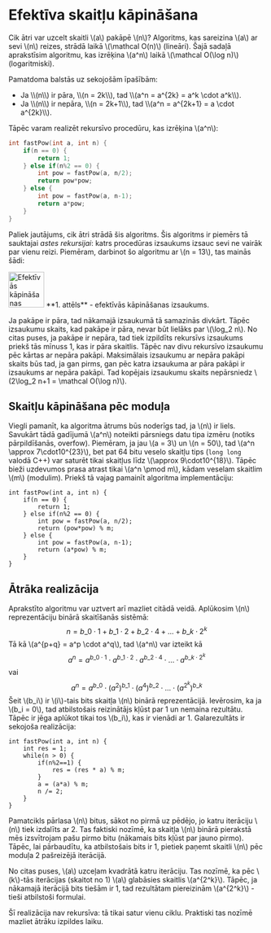 # Efektīva skaitļu kāpināšana

Cik ātri var uzcelt skaitli \\(a\\) pakāpē \\(n\\)? Algoritms, kas sareizina \\(a\\) ar sevi \\(n\\) reizes, strādā laikā \\(\mathcal O(n)\\) (lineāri). Šajā sadaļā aprakstīsim algoritmu, kas izrēķina \\(a^n\\) laikā \\(\mathcal O(\log n)\\) (logaritmiski).

Pamatdoma balstās uz sekojošām īpašībām:
<ul>
  <li>Ja \\(n\\) ir pāra, \\(n = 2k\\), tad \\(a^n = a^{2k} = a^k \cdot a^k\\).</li>
  <li>Ja \\(n\\) ir nepāra, \\(n = 2k+1\\), tad \\(a^n = a^{2k+1} = a \cdot a^{2k}\\).</li>
</ul>

Tāpēc varam realizēt rekursīvo procedūru, kas izrēķina \\(a^n\\):

```cpp
int fastPow(int a, int n) {
	if(n == 0) {
		return 1;
	} else if(n%2 == 0) {
		int pow = fastPow(a, n/2);
		return pow*pow;
	} else {
		int pow = fastPow(a, n-1);
		return a*pow;
	}
}
```

Paliek jautājums, cik ātri strādā šis algoritms. Šis algoritms ir piemērs tā sauktajai <i>astes rekursijai</i>: katrs procedūras izsaukums izsauc sevi ne vairāk par vienu reizi. Piemēram, darbinot šo algoritmu ar \\(n = 13\\), tas mainās šādi:

<img alt="Efektīvās kāpināšanas izsaukums" src="/media/theory/bin_pow.png" height="70"/>
**1. attēls** - efektīvās kāpināšanas izsaukums.

Ja pakāpe ir pāra, tad nākamajā izsaukumā tā samazinās divkārt. Tāpēc izsaukumu skaits, kad pakāpe ir pāra, nevar būt lielāks par \\(\log\_2 n\\). No citas puses, ja pakāpe ir nepāra, tad tiek izpildīts rekursīvs izsaukums priekš tās mīnuss 1, kas ir pāra skaitlis. Tāpēc nav divu rekursīvo izsaukumu pēc kārtas ar nepāra pakāpi. Maksimālais izsaukumu ar nepāra pakāpi skaits būs tad, ja gan pirms, gan pēc katra izsaukuma ar pāra pakāpi ir izsaukums ar nepāra pakāpi. Tad kopējais izsaukumu skaits nepārsniedz \\(2\log_2 n+1 = \mathcal O(\log n)\\).

## Skaitļu kāpināšana pēc moduļa

Viegli pamanīt, ka algoritma ātrums būs noderīgs tad, ja \\(n\\) ir liels. Savukārt tādā gadījumā \\(a^n\\) noteikti pārsniegs datu tipa izmēru (notiks pārpildīšanās, overfow). Piemēram, ja jau \\(a = 3\\) un \\(n = 50\\), tad \\(a^n \approx 7\cdot10^{23}\\), bet pat 64 bitu veselo skaitļu tips (<code>long long</code> valodā C++) var saturēt tikai skaitļus līdz \\(\approx 9\cdot10^{18}\\). Tāpēc bieži uzdevumos prasa atrast tikai \\(a^n \pmod m\\), kādam veselam skaitlim \\(m\\) (modulim). Priekš tā vajag pamainīt algoritma implementāciju:

```
int fastPow(int a, int n) {
	if(n == 0) {
		return 1;
	} else if(n%2 == 0) {
		int pow = fastPow(a, n/2);
		return (pow*pow) % m;
	} else {
		int pow = fastPow(a, n-1);
		return (a*pow) % m;
	}
}
```

## Ātrāka realizācija

Aprakstīto algoritmu var uztvert arī mazliet citādā veidā. Aplūkosim \\(n\\) reprezentāciju binārā skaitīšanās sistēmā:
$$n = b\_0\cdot 1 + b\_1\cdot2 + b\_2\cdot 4 + \ldots + b\_k\cdot2^k$$
Tā kā \\(a^{p+q} = a^p \cdot a^q\\), tad \\(a^n\\) var izteikt kā
$$a^n = a^{b\_0\cdot 1} \cdot a^{b\_1\cdot2} \cdot a^{b\_2\cdot4} \cdot \ldots \cdot a^{b\_k\cdot2^k}$$
vai
$$a^n = a^{b\_0} \cdot (a^2)^{b\_1} \cdot (a^4)^{b\_2} \cdot \ldots \cdot (a^{2^k})^{b\_k}$$
Šeit \\(b\_i\\) ir \\(i\\)-tais bits skaitļa \\(n\\) binārā reprezentācijā. Ievērosim, ka ja \\(b\_i = 0\\), tad atbilstošais reizinātājs kļūst par 1 un nemaina rezultātu. Tāpēc ir jēga aplūkot tikai tos \\(b\_i\\), kas ir vienādi ar 1. Galarezultāts ir sekojoša realizācija:

```
int fastPow(int a, int n) {
	int res = 1;
	while(n > 0) {
		if(n%2==1) {
			res = (res * a) % m;
		}
		a = (a*a) % m;
		n /= 2;
	}
}
```

Pamatcikls pārlasa \\(n\\) bitus, sākot no pirmā uz pēdējo, jo katru iterāciju \\(n\\) tiek izdalīts ar 2. Tas faktiski nozīmē, ka skaitļa \\(n\\) binārā pierakstā mēs izsvītrojam pašu pirmo bitu (nākamais bits kļūst par jauno pirmo). Tāpēc, lai pārbaudītu, ka atbilstošais bits ir 1, pietiek paņemt skaitli \\(n\\) pēc moduļa 2 pašreizējā iterācijā.

No citas puses, \\(a\\) uzceļam kvadrātā katru iterāciju. Tas nozīmē, ka pēc \\(k\\)-tās iterācijas (skaitot no 1) \\(a\\) glabāsies skaitlis \\(a^{2^k}\\). Tāpēc, ja nākamajā iterācijā bits tiešām ir 1, tad rezultātam piereizinām \\(a^{2^k}\\) - tieši atbilstoši formulai.

Šī realizācija nav rekursīva: tā tikai satur vienu ciklu. Praktiski tas nozīmē mazliet ātrāku izpildes laiku.